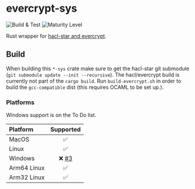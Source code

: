 # evercrypt-sys

![Build & Test](https://github.com/franziskuskiefer/evercrypt-rust/workflows/Build%20&%20Test/badge.svg)
![Maturity Level](https://img.shields.io/badge/maturity-beta-orange.svg)

Rust wrapper for [hacl-star and evercrypt](https://github.com/project-everest/hacl-star/).

## Build
When building this `*-sys` crate make sure to get the hacl-star git submodule (`git submodule update --init --recursive`).
The hacl/evercrypt build is currently not part of the `cargo build`.
Run `build-evercrypt.sh` in order to build the `gcc-compatible` dist (this requires OCAML to be set up.).

### Platforms
Windows support is on the To Do list.

| Platform    |                              Supported                              |
| :---------- | :-----------------------------------------------------------------: |
| MacOS       |                                  ✅                                  |
| Linux       |                                  ✅                                  |
| Windows     | ❌ [#3](https://github.com/franziskuskiefer/evercrypt-rust/issues/3) |
| Arm64 Linux |                                  ✅                                  |
| Arm32 Linux |                                  ✅                                  |
